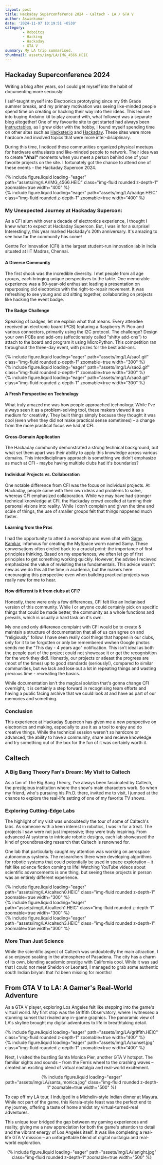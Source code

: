 ```yaml
---
layout: post
title: Hackaday Superconference 2024 - Caltech - LA / GTA V
author: Aswinkumar
date: '2024-11-07 10:19:51 +0530'
category:
        - Roboitcs
        - Hacking
        - Hackaday
        - GTA V
summary: My LA trip summarised. 
thumbnail: assets/img/LA/IMG_4566.HEIC
---
```


## Hackaday Superconference 2024

Writing a blog after years, so I could get myself into the habit of documenting more seriously! 

I self-taught myself into Electronics prototyping since my 9th Grade summer breaks, and my primary motivation was seeing like-minded people spend time on creating or hacking their way into their ideas. This led me into buying Arduino kit to play around with, what followed was a separate blog altogether! One of my favourite site to get started had always been [Instructables](https://www.instructables.com/), as I grew older with the hobby, I found myself spending time on other sites such as [Hackster.io](https://www.hackster.io/) and [Hackaday](https://hackaday.io/). These sites were more hardcore and involved topics that were more inter-disciplinary. 

During this time, I noticed these communities organized physical meetups for hardware enthusiasts and like-minded people to network. Their idea was to create **"Aha!"** moments when you meet a person behind one of your favorite projects on the site. I fortunately got the chance to attend one of these events - the Hackaday Supercon 2024. 

<div class="row mt-3">
    <div class="col-sm mt-3 mt-md-0">
        {% include figure.liquid loading="eager" path="assets/img/LA/IMG_4566.HEIC" class="img-fluid rounded z-depth-1" zoomable=true width="400" %}
    </div>
    <div class="col-sm mt-3 mt-md-0">
        {% include figure.liquid loading="eager" path="assets/img/LA/badge.HEIC" class="img-fluid rounded z-depth-1" zoomable=true width="400" %}
    </div>
</div>

### My Unexpected Journey at Hackaday Supercon:
As a CFI alum with over a decade of electronics experience, I thought I knew what to expect at Hackaday Supercon. But, I was in for a surprise! Interestingly, this year marked Hackaday's 20th anniversary. It's amazing to see how far the community has come!

Centre For Innovation (CFI) is the largest student-run innovation lab in India situated at IIT Madras, Chennai.


#### A Diverse Community
The first shock was the incredible diversity. I met people from all age groups, each bringing unique perspectives to the table. One memorable experience was a 60-year-old enthusiast leading a presentation on repurposing old electronics with the right-to-repair movement. It was refreshing to see young and old sitting together, collaborating on projects like hacking the event badge.

#### The Badge Challenge
Speaking of badges, let me explain what that means. Every attendee received an electronic board (PCB) featuring a Raspberry Pi Pico and various connectors, primarily using the I2C protocol. The challenge? Design your own PCBs and add-ons (affectionately called "shitty add-ons") to attach to the board and program it using MicroPython. This competition ran throughout the three-day event, with prizes for the best add-ons.


<div class="row mt-3">
    <div class="col-sm mt-3 mt-md-0">
        {% include figure.liquid loading="eager" path="assets/img/LA/sao1.gif" class="img-fluid rounded z-depth-1" zoomable=true width="300" %}
    </div>
    <div class="col-sm mt-3 mt-md-0">
        {% include figure.liquid loading="eager" path="assets/img/LA/sao2.gif" class="img-fluid rounded z-depth-1" zoomable=true width="300" %}
    </div>
    <div class="col-sm mt-3 mt-md-0">
        {% include figure.liquid loading="eager" path="assets/img/LA/sao3.gif" class="img-fluid rounded z-depth-1" zoomable=true width="300" %}
    </div>
</div>

#### A Fresh Perspective on Technology
What truly amazed me was how people approached technology. While I've always seen it as a problem-solving tool, these makers viewed it as a medium for creativity. They built things simply because they thought it was cool (even when they did not make practical sense sometimes) – a change from the more practical focus we had at CFI.

#### Cross-Domain Application
The Hackaday community demonstrated a strong technical background, but what set them apart was their ability to apply this knowledge across various domains. This interdisciplinary approach is something we didn't emphasize as much at CFI - maybe having multiple clubs had it's boundaries?

#### Individual Projects vs. Collaboration
One notable difference from CFI was the focus on individual projects. At Hackaday, people came with their own ideas and problems to solve, whereas CFI emphasized collaboration. While we may have had stronger technical knowledge at CFI, the Hackaday crowd excelled at turning their personal visions into reality. While I don't complain and given the time and scale of things, the use of smaller groups felt that things happened much faster.

#### Learning from the Pros
I had the opportunity to attend a workshop and even chat with [Samy Kamkar](https://en.wikipedia.org/wiki/Samy_Kamkar), infamous for creating the MySpace worm named Samy. These conversations often circled back to a crucial point: the importance of first principles thinking. Based on my experiences, we often let go of first principles to get something working quickly. However, the advise I recieved emphasized the value of revisiting these fundamentals. This advice wasn't new as we do this all the time in academia, but the makers here encouraging this perspective even when building practical projects was really new for me to hear.

#### How different is it from clubs at CFI? 

Honestly, there were only a few differences, CFI felt like an Indianised version of this community. While I or anyone could certainly pick on specific things that could be made better, the community as a whole functions and prevails, which is usually a hard task on it's own. 

My one and only ~~difference~~ complaint with CFI would be to create & maintain a structure of documentation that all of us can agree on and "religiously" follow. I have seen really cool things that happen in our clubs, only for it to be forgotten or only be remembered wwhen Google photos sends me the "This day - 4 years ago" notification. This isn't ideal as both the people part of the project could not showcase it or get the recognisition for the work they did!. Honestly, our projects or atleast the progress are (most of the times) up to good standards (seriously!), compared to similar communities, but we lack and lose out a lot in repeating things and wasting precious time - recreating the basics. 

While documentation isn't the magical solution that's gonna change CFI overnight, it is certainly a step forward in recognising team efforts and having a public facing archive that we could look at and have as part of our memories and something. 

### Conclusion

This experience at Hackaday Supercon has given me a new perspective on electronics and making, especially to use it as a tool to enjoy and do creative things. While the technical session weren't so hardcore or advanced, the ability to have a community, share and recieve knowledge and try something out of the box for the fun of it was certainly worth it. 


## Caltech 

### A Big Bang Theory Fan's Dream: My Visit to Caltech

As a fan of The Big Bang Theory, I've always been fascinated by Caltech, the prestigious institution where the show's main characters work. So when my friend, who's pursuing his Ph.D. there, invited me to visit, I jumped at the chance to explore the real-life setting of one of my favorite TV shows.

### Exploring Cutting-Edge Labs
The highlight of my visit was undoubtedly the tour of some of Caltech's labs. As someone with a keen interest in robotics, I was in for a treat. The projects I saw were not just impressive; they were truly inspiring. From advanced AI systems to intricate robotic designs, each lab showcased the kind of groundbreaking research that Caltech is renowned for.

One lab that particularly caught my attention was working on aerospace autonomous systems. The researchers there were developing algorithms for robotic systems that could potentially be used in space exploration – it felt like science fiction coming to life! Watching YouTube videos about scientific advancements is one thing, but seeing these projects in person was an entirely different experience. 

<div class="row mt-3">
    <div class="col-sm mt-3 mt-md-0">
        {% include figure.liquid loading="eager" path="assets/img/LA/caltech0.HEIC" class="img-fluid rounded z-depth-1" zoomable=true width="300" %}
    </div>
    <div class="col-sm mt-3 mt-md-0">
        {% include figure.liquid loading="eager" path="assets/img/LA/caltech1.HEIC" class="img-fluid rounded z-depth-1" zoomable=true width="300" %}
    </div>
    <div class="col-sm mt-3 mt-md-0">
        {% include figure.liquid loading="eager" path="assets/img/LA/caltech3.HEIC" class="img-fluid rounded z-depth-1" zoomable=true width="300" %}
    </div>
</div>

### More Than Just Science
While the scientific aspect of Caltech was undoubtedly the main attraction, I also enjoyed soaking in the atmosphere of Pasadena. The city has a charm of its own, blending academic prestige with California cool. While it was sad that I could not meet Sheldon or Leonard, I managed to grab some authentic south Indian biryani that I'd been missing for months!

## From GTA V to LA: A Gamer's Real-World Adventure

As a GTA V player, exploring Los Angeles felt like stepping into the game's virtual world. My first stop was the Griffith Observatory, where I witnessed a stunning sunset that rivaled any in-game graphics. The panoramic view of LA's skyline brought my digital adventures to life in breathtaking detail.

<div class="row mt-3">
    <div class="col-sm mt-3 mt-md-0">
        {% include figure.liquid loading="eager" path="assets/img/LA/griffith.HEIC" class="img-fluid rounded z-depth-1" zoomable=true width="400" %}
    </div>
    <div class="col-sm mt-3 mt-md-0">
        {% include figure.liquid loading="eager" path="assets/img/LA/sunset.jpg" class="img-fluid rounded z-depth-1" zoomable=true width="400" %}
    </div>
</div>


Next, I visited the bustling Santa Monica Pier, another GTA V hotspot. The familiar sights and sounds – from the Ferris wheel to the crashing waves – created an exciting blend of virtual nostalgia and real-world excitement.

<p align="center">
  {% include figure.liquid loading="eager" path="assets/img/LA/santa_monica.jpg" class="img-fluid rounded z-depth-1" zoomable=true width="500" %}
</p>

To cap off my LA tour, I indulged in a Michelin-style Indian dinner at Mayura. While not part of the game, this Kerala-style feast was the perfect end to my journey, offering a taste of home amidst my virtual-turned-real adventures.

This unique tour bridged the gap between my gaming experiences and reality, giving me a new appreciation for both the game's attention to detail and the vibrant energy of Los Angeles itself. It was like completing a real-life GTA V mission – an unforgettable blend of digital nostalgia and real-world exploration.

<p align="center">
  {% include figure.liquid loading="eager" path="assets/img/LA/lanight.jpg" class="img-fluid rounded z-depth-1" zoomable=true width="500" %}
</p>